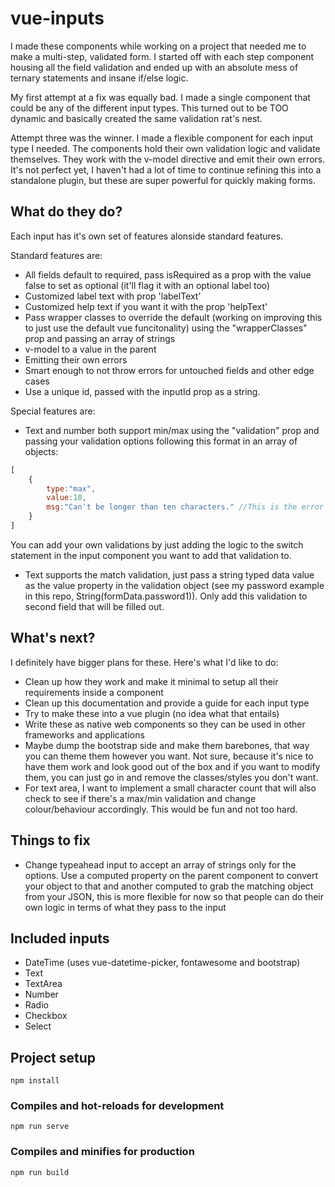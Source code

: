 # vue-inputs

I made these components while working on a project that needed me to make a multi-step, validated form. I started off with each step component housing all the field validation and ended up with an absolute mess of ternary statements and insane if/else logic.

My first attempt at a fix was equally bad. I made a single component that could be any of the different input types. This turned out to be TOO dynamic and basically created the same validation rat's nest.

Attempt three was the winner. I made a flexible component for each input type I needed. The components hold their own validation logic and validate themselves. They work with the v-model directive and emit their own errors. It's not perfect yet, I haven't had a lot of time to continue refining this into a standalone plugin, but these are super powerful for quickly making forms.

## What do they do?
Each input has it's own set of features alonside standard features.

Standard features are:
- All fields default to required, pass isRequired as a prop with the value false to set as optional (it'll flag it with an optional label too)
- Customized label text with prop 'labelText'
- Customized help text if you want it with the prop 'helpText'
- Pass wrapper classes to override the default (working on improving this to just use the default vue funcitonality) using the "wrapperClasses" prop and passing an array of strings
- v-model to a value in the parent
- Emitting their own errors
- Smart enough to not throw errors for untouched fields and other edge cases
- Use a unique id, passed with the inputId prop as a string.

Special features are:
- Text and number both support min/max using the "validation" prop and passing your validation options following this format in an array of objects:
```javascript
[
    {
        type:"max",
        value:10,
        msg:"Can't be longer than ten characters." //This is the error message pushed into help text on error
    }
]
```
You can add your own validations by just adding the logic to the switch statement in the input component you want to add that validation to.
- Text supports the match validation, just pass a string typed data value as the value property in the validation object (see my password example in this repo, String(formData.password1)). Only add this validation to second field that will be filled out.

## What's next?
I definitely have bigger plans for these. Here's what I'd like to do:
- Clean up how they work and make it minimal to setup all their requirements inside a component
- Clean up this documentation and provide a guide for each input type
- Try to make these into a vue plugin (no idea what that entails)
- Write these as native web components so they can be used in other frameworks and applications
- Maybe dump the bootstrap side and make them barebones, that way you can theme them however you want. Not sure, because it's nice to have them work and look good out of the box and if you want to modify them, you can just go in and remove the classes/styles you don't want.
- For text area, I want to implement a small character count that will also check to see if there's a max/min validation and change colour/behaviour accordingly. This would be fun and not too hard. 

## Things to fix
- Change typeahead input to accept an array of strings only for the options. Use a computed property on the parent component to convert your object to that and another computed to grab the matching object from your JSON, this is more flexible for now so that people can do their own logic in terms of what they pass to the input

## Included inputs
- DateTime (uses vue-datetime-picker, fontawesome and bootstrap)
- Text
- TextArea
- Number
- Radio
- Checkbox
- Select

## Project setup
```
npm install
```

### Compiles and hot-reloads for development
```
npm run serve
```

### Compiles and minifies for production
```
npm run build
```

